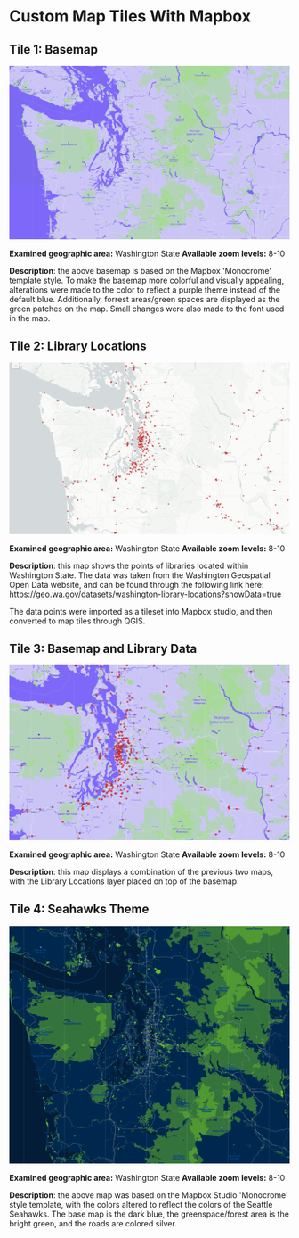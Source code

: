 # Custom Map Tiles With Mapbox

## Tile 1: Basemap

![screenshop of the modified basemap](img/tile-1.png)

**Examined geographic area:** Washington State
**Available zoom levels:** 8-10

**Description**: the above basemap is based on the Mapbox 'Monocrome' template style. To make the basemap more colorful and visually appealing, alterations were made to the color to reflect a purple theme instead of the default blue. Additionally, forrest areas/green spaces are displayed as the green patches on the map. Small changes were also made to the font used in the map.

## Tile 2: Library Locations

![screenshop of the modified basemap](img/tile-2.png)

**Examined geographic area:** Washington State
**Available zoom levels:** 8-10

**Description**: this map shows the points of libraries located within Washington State. The data was taken from the Washington Geospatial Open Data website, and can be found through the following link here: https://geo.wa.gov/datasets/washington-library-locations?showData=true

The data points were imported as a tileset into Mapbox studio, and then converted to map tiles through QGIS.

## Tile 3: Basemap and Library Data

![screenshop of the modified basemap](img/tile-3.png)

**Examined geographic area:** Washington State
**Available zoom levels:** 8-10

**Description**: this map displays a combination of the previous two maps, with the Library Locations layer placed on top of the basemap.

## Tile 4: Seahawks Theme

![screenshop of the modified basemap](img/tile-4.png)

**Examined geographic area:** Washington State
**Available zoom levels:** 8-10

**Description**: the above map was based on the Mapbox Studio 'Monocrome' style template, with the colors altered to reflect the colors of the Seattle Seahawks. The base map is the dark blue, the greenspace/forest area is the bright green, and the roads are colored silver.

